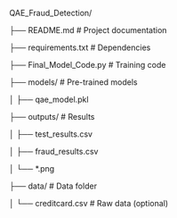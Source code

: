 QAE\_Fraud\_Detection/

├── README.md                          # Project documentation

├── requirements.txt                   # Dependencies

├── Final\_Model\_Code.py                # Training code

├── models/                            # Pre-trained models

│   ├── qae\_model.pkl

├── outputs/                           # Results

│   ├── test\_results.csv

│   ├── fraud\_results.csv

│   └── \*.png

├── data/                              # Data folder

│   └── creditcard.csv                 # Raw data (optional)


